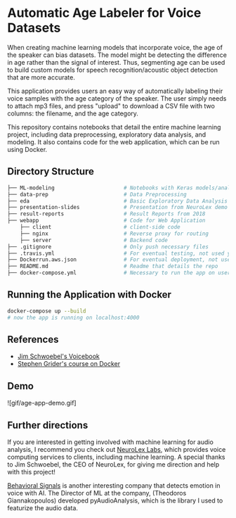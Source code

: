 # Automatic Age Labeler for Voice Datasets

When creating machine learning models that incorporate voice, the age of the speaker
can bias datasets. The model might be detecting the difference in age rather
than the signal of interest. Thus, segmenting age can be used to build custom models
for speech recognition/acoustic object detection that are more accurate.

This application provides users an easy way of automatically labeling their voice
samples with the age category of the speaker. The user simply needs to attach mp3 files,
and press "upload" to download a CSV file with two columns: the filename, and the
age category.

This repository contains notebooks that detail the entire machine learning project,
including data preprocessing, exploratory data analysis, and modeling. It also
contains code for the web application, which can be run using Docker.

## Directory Structure
```bash
├── ML-modeling                      # Notebooks with Keras models/analysis
├── data-prep                        # Data Preprocessing
├── eda                              # Basic Exploratory Data Analysis
├── presentation-slides              # Presentation from NeuroLex demo day
├── result-reports                   # Result Reports from 2018
├── webapp                           # Code for Web Application
    ├── client                       # client-side code
    ├── nginx                        # Reverse proxy for routing
    ├── server                       # Backend code                
├── .gitignore                       # Only push necessary files
├── .travis.yml                      # For eventual testing, not used yet
├── Dockerrun.aws.json               # For eventual deployment, not used yet
├── README.md                        # Readme that details the repo
├── docker-compose.yml               # Necessary to run the app on user machine
```

## Running the Application with Docker
```bash
docker-compose up --build
# now the app is running on localhost:4000
```

## References
- [Jim Schwoebel's Voicebook](https://github.com/jim-schwoebel/voicebook)
- [Stephen Grider's course on Docker](https://www.udemy.com/course/docker-and-kubernetes-the-complete-guide/)

## Demo
![gif/age-app-demo.gif]

## Further directions
If you are interested in getting involved with machine learning for audio analysis,
I recommend you check out [NeuroLex Labs](https://www.neurolex.ai/), which provides
voice computing services to clients, including machine learning. A special thanks to
Jim Schwoebel, the CEO of NeuroLex, for giving me direction and help with this project!

[Behavioral Signals](https://behavioralsignals.com/) is another interesting company
that detects emotion in voice with AI. The Director of ML at the company,
(Theodoros Giannakopoulos) developed pyAudioAnalysis, which is the library I used
to featurize the audio data.
